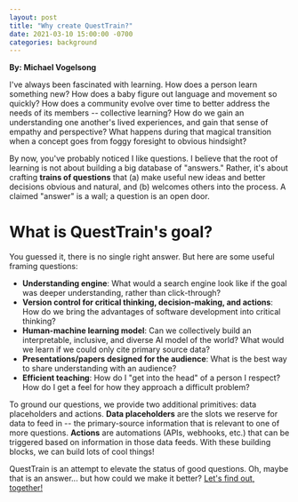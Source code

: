 ```yaml
---
layout: post
title: "Why create QuestTrain?"
date: 2021-03-10 15:00:00 -0700
categories: background
---
```


**By: Michael Vogelsong**

I've always been fascinated with learning. How does a person learn something new? How does a baby figure out language and movement so quickly? How does a community evolve over time to better address the needs of its members -- collective learning? How do we gain an understanding one another's lived experiences, and gain that sense of empathy and perspective? What happens during that magical transition when a concept goes from foggy foresight to obvious hindsight?

By now, you've probably noticed I like questions. I believe that the root of learning is not about building a big database of "answers." Rather, it's about crafting **trains of questions** that (a) make useful new ideas and better decisions obvious and natural, and (b) welcomes others into the process. A claimed "answer" is a wall; a question is an open door.

# What is QuestTrain's goal?

You guessed it, there is no single right answer. But here are some useful framing questions:

- **Understanding engine**: What would a search engine look like if the goal was deeper understanding, rather than click-through?
- **Version control for critical thinking, decision-making, and actions**: How do we bring the advantages of software development into critical thinking?
- **Human-machine learning model**: Can we collectively build an interpretable, inclusive, and diverse AI model of the world? What would we learn if we could only cite primary source data?
- **Presentations/papers designed for the audience**: What is the best way to share understanding with an audience?
- **Efficient teaching**: How do I "get into the head" of a person I respect? How do I get a feel for how they approach a difficult problem?

To ground our questions, we provide two additional primitives: data placeholders and actions. **Data placeholders** are the slots we reserve for data to feed in -- the primary-source information that is relevant to one of more questions. **Actions** are automations (APIs, webhooks, etc.) that can be triggered based on information in those data feeds. With these building blocks, we can build lots of cool things!

QuestTrain is an attempt to elevate the status of good questions. Oh, maybe that is an answer... but how could we make it better? [Let's find out, together!](https://questtrain.com)
